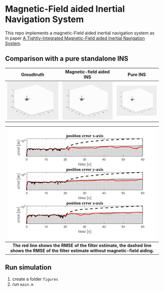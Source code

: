 # Magnetic-Field aided Inertial Navigation System

This repo implements a magnetic-Field aided inertial navigation system as in paper [A Tightly-Integrated Magnetic-Field aided Inertial
Navigation System](https://www.researchgate.net/publication/360672526_A_Tightly-Integrated_Magnetic-Field_aided_Inertial_Navigation_System). 

## Comparison with a pure standalone INS
Groudtruth             |  Magnetic-field aided INS  | Pure INS
:-------------------------:|:-------------------------:|:-------------------------:
![](./Groundtruth.gif)  |  ![](./MagAid.gif) | ![](./MagNoAid.gif) 




|![](./comparison.png)
|:--:|
| <b>The red line shows the RMSE of the filter estimate, the dashed line shows the RMSE of the filter estimate without magnetic-field aiding.</b>|



## Run simulation
1. create a folder `figures` 
2. run `main.m`



